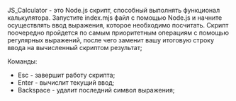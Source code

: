JS_Calculator - это Node.js скрипт, способный выполнять функционал калькулятора. Запустите index.mjs файл с помощью Node.js и начните осуществлять ввод выражения, которое необходимо посчитать. Скрипт поочередно пройдется по самым приоритетным операциям с помощью регулярных выражений, после чего заменит вашу итоговую строку ввода на вычисленный скриптом результат;
 
Команды:
* Esc       - завершит работу скрипта;
* Enter     - вычислит текущий ввод;
* Backspace - удалит последний символ выражения;
